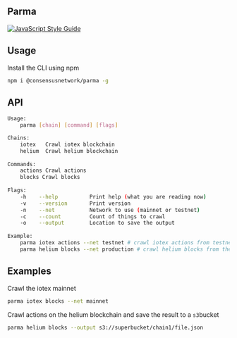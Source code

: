 ## Parma


[![JavaScript Style Guide](https://img.shields.io/badge/code_style-standard-brightgreen.svg)](https://standardjs.com)


## Usage

Install the CLI using npm

```bash
npm i @consensusnetwork/parma -g
```

## API

```bash
Usage:
    parma [chain] [command] [flags]

Chains:
    iotex   Crawl iotex blockchain
    helium  Crawl helium blockchain
    
Commands:
    actions Crawl actions
    blocks Crawl blocks
    
Flags:
    -h    --help          Print help (what you are reading now)
    -v    --version       Print version
    -n    --net           Network to use (mainnet or testnet)
    -c    --count         Count of things to crawl
    -o    --output        Location to save the output
  
Example: 
    parma iotex actions --net testnet # crawl iotex actions from testnet
    parma helium blocks --net production # crawl helium blocks from the production network
```


## Examples

Crawl the iotex mainnet
```bash
parma iotex blocks --net mainnet
```

Crawl actions on the helium blockchain and save the result to a `s3`bucket
```bash
parma helium blocks --output s3://superbucket/chain1/file.json
```